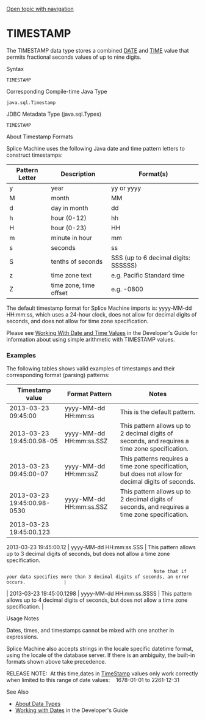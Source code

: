 [Open topic with navigation](../../../index.html#Shared/SQLReference/DataTypes/TimeStamp.html)

<a href="" id="DataTypes.TimeStamp"></a>[]()TIMESTAMP
=====================================================

The <span class="CodeFont">TIMESTAMP</span> data type stores a combined <span class="CodeFont">[DATE](Date.html)</span> and <span class="CodeFont">[TIME](Time.html)</span> value that permits fractional seconds values of up to nine digits.

Syntax

``` FcnSyntax
TIMESTAMP
```

Corresponding Compile-time Java Type

``` FcnSyntax
java.sql.Timestamp
```

JDBC Metadata Type (java.sql.Types)

``` FcnSyntax
TIMESTAMP
```

About Timestamp Formats

Splice Machine uses the following Java date and time pattern letters to construct timestamps:

| Pattern Letter | Description            | Format(s)                            |
|----------------|------------------------|--------------------------------------|
| y              | year                   | yy or yyyy                           |
| M              | month                  | MM                                   |
| d              | day in month           | dd                                   |
| h              | hour (0-12)            | hh                                   |
| H              | hour (0-23)            | HH                                   |
| m              | minute in hour         | mm                                   |
| s              | seconds                | ss                                   |
| S              | tenths of seconds      | SSS (up to 6 decimal digits: SSSSSS) |
| z              | time zone text         | e.g. Pacific Standard time           |
| Z              | time zone, time offset | e.g. -0800                           |

The default timestamp format for Splice Machine imports is: <span class="CodeFont">yyyy-MM-dd HH:mm:ss</span>, which uses a 24-hour clock, does not allow for decimal digits of seconds, and does not allow for time zone specification.

Please see <span class="ItalicFont">[Working With Date and Time Values](../../Developers/Fundamentals/WorkingWithDates.html)</span> in the <span class="ItalicFont">Developer's Guide</span> for information about using simple arithmetic with <span class="CodeFont">TIMESTAMP</span> values.

### Examples

The following tables shows valid examples of timestamps and their corresponding format (parsing) patterns:

| Timestamp value             | Format Pattern           | Notes                                                                                                |
|-----------------------------|--------------------------|------------------------------------------------------------------------------------------------------|
| 2013-03-23 09:45:00         | yyyy-MM-dd HH:mm:ss      | This is the default pattern.                                                                         |
| 2013-03-23 19:45:00.98-05   | yyyy-MM-dd HH:mm:ss.SSZ  | This pattern allows up to 2 decimal digits of seconds, and requires a time zone specification.       |
| 2013-03-23 09:45:00-07      | yyyy-MM-dd HH:mm:ssZ     | This patterns requires a time zone specification, but does not allow for decimal digits of seconds.  |
| 2013-03-23 19:45:00.98-0530 | yyyy-MM-dd HH:mm:ss.SSZ  | This pattern allows up to 2 decimal digits of seconds, and requires a time zone specification.       |
| 2013-03-23 19:45:00.123     
                              
 2013-03-23 19:45:00.12       | yyyy-MM-dd HH:mm:ss.SSS  | This pattern allows up to 3 decimal digits of seconds, but does not allow a time zone specification. 
                                                                                                                                                                
                                                          Note that if your data specifies more than 3 decimal digits of seconds, an error occurs.              |
| 2013-03-23 19:45:00.1298    | yyyy-MM-dd HH:mm:ss.SSSS | This pattern allows up to 4 decimal digits of seconds, but does not allow a time zone specification. |

Usage Notes

Dates, times, and timestamps cannot be mixed with one another in expressions.

Splice Machine also accepts strings in the locale specific datetime format, using the locale of the database server. If there is an ambiguity, the built-in formats shown above take precedence.

<span class="autonumber"><span class="noteAutoNum">RELEASE NOTE:  </span></span>At this time,dates in <span class="CodeFont">[TimeStamp](#)</span> values only work correctly when limited to this range of date values:    <span class="CodeFont">1678-01-01 to 2261-12-31</span>

See Also

-   [About Data Types](Intro.NumericTypes.html)
-   <span class="ItalicFont">[Working with Dates](../../Developers/Fundamentals/WorkingWithDates.html)</span> in the <span class="ItalicFont">Developer's Guide</span>

 


